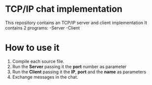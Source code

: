 # TCP/IP chat implementation

This repository contains an TCP/IP server and client implementation
It contains 2 programs:
    -Server
    -Client

# How to use it
  1. Compile each source file.
  2. Run the **Server** passing it the **port** number as parameter
  3. Run the **Client** passing it the **IP**, **port** and the **name** as parameters
  4. Exchange messages in the chat.
